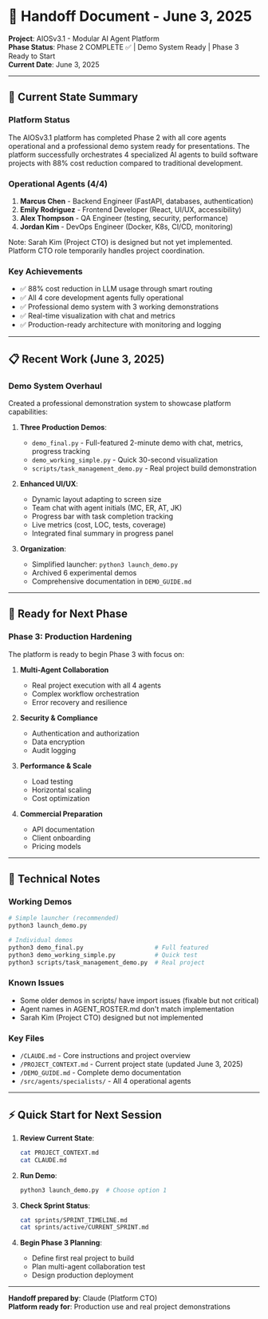 # 🔄 Handoff Document - June 3, 2025

**Project**: AIOSv3.1 - Modular AI Agent Platform  
**Phase Status**: Phase 2 COMPLETE ✅ | Demo System Ready | Phase 3 Ready to Start  
**Current Date**: June 3, 2025

---

## 🎯 Current State Summary

### Platform Status
The AIOSv3.1 platform has completed Phase 2 with all core agents operational and a professional demo system ready for presentations. The platform successfully orchestrates 4 specialized AI agents to build software projects with 88% cost reduction compared to traditional development.

### Operational Agents (4/4)
1. **Marcus Chen** - Backend Engineer (FastAPI, databases, authentication)
2. **Emily Rodriguez** - Frontend Developer (React, UI/UX, accessibility)
3. **Alex Thompson** - QA Engineer (testing, security, performance)
4. **Jordan Kim** - DevOps Engineer (Docker, K8s, CI/CD, monitoring)

Note: Sarah Kim (Project CTO) is designed but not yet implemented. Platform CTO role temporarily handles project coordination.

### Key Achievements
- ✅ 88% cost reduction in LLM usage through smart routing
- ✅ All 4 core development agents fully operational
- ✅ Professional demo system with 3 working demonstrations
- ✅ Real-time visualization with chat and metrics
- ✅ Production-ready architecture with monitoring and logging

---

## 📋 Recent Work (June 3, 2025)

### Demo System Overhaul
Created a professional demonstration system to showcase platform capabilities:

1. **Three Production Demos**:
   - `demo_final.py` - Full-featured 2-minute demo with chat, metrics, progress tracking
   - `demo_working_simple.py` - Quick 30-second visualization
   - `scripts/task_management_demo.py` - Real project build demonstration

2. **Enhanced UI/UX**:
   - Dynamic layout adapting to screen size
   - Team chat with agent initials (MC, ER, AT, JK)
   - Progress bar with task completion tracking
   - Live metrics (cost, LOC, tests, coverage)
   - Integrated final summary in progress panel

3. **Organization**:
   - Simplified launcher: `python3 launch_demo.py`
   - Archived 6 experimental demos
   - Comprehensive documentation in `DEMO_GUIDE.md`

---

## 🚀 Ready for Next Phase

### Phase 3: Production Hardening
The platform is ready to begin Phase 3 with focus on:

1. **Multi-Agent Collaboration**
   - Real project execution with all 4 agents
   - Complex workflow orchestration
   - Error recovery and resilience

2. **Security & Compliance**
   - Authentication and authorization
   - Data encryption
   - Audit logging

3. **Performance & Scale**
   - Load testing
   - Horizontal scaling
   - Cost optimization

4. **Commercial Preparation**
   - API documentation
   - Client onboarding
   - Pricing models

---

## 🔧 Technical Notes

### Working Demos
```bash
# Simple launcher (recommended)
python3 launch_demo.py

# Individual demos
python3 demo_final.py                    # Full featured
python3 demo_working_simple.py           # Quick test
python3 scripts/task_management_demo.py  # Real project
```

### Known Issues
- Some older demos in scripts/ have import issues (fixable but not critical)
- Agent names in AGENT_ROSTER.md don't match implementation
- Sarah Kim (Project CTO) designed but not implemented

### Key Files
- `/CLAUDE.md` - Core instructions and project overview
- `/PROJECT_CONTEXT.md` - Current project state (updated June 3, 2025)
- `/DEMO_GUIDE.md` - Complete demo documentation
- `/src/agents/specialists/` - All 4 operational agents

---

## ⚡ Quick Start for Next Session

1. **Review Current State**:
   ```bash
   cat PROJECT_CONTEXT.md
   cat CLAUDE.md
   ```

2. **Run Demo**:
   ```bash
   python3 launch_demo.py  # Choose option 1
   ```

3. **Check Sprint Status**:
   ```bash
   cat sprints/SPRINT_TIMELINE.md
   cat sprints/active/CURRENT_SPRINT.md
   ```

4. **Begin Phase 3 Planning**:
   - Define first real project to build
   - Plan multi-agent collaboration test
   - Design production deployment

---

**Handoff prepared by**: Claude (Platform CTO)  
**Platform ready for**: Production use and real project demonstrations